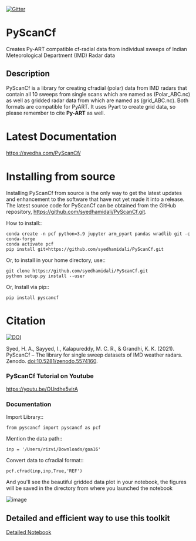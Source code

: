 [![Gitter](https://badges.gitter.im/PyScanCf/Issues.svg)](https://gitter.im/PyScanCf/Issues?utm_source=badge&utm_medium=badge&utm_campaign=pr-badge)

# PyScanCf

Creates Py-ART compatible cf-radial data from individual sweeps of Indian Meteorological Department (IMD) Radar data

## Description

PyScanCf is a library for creating cfradial (polar) data from IMD radars that contain all 10 sweeps from single scans which are named as (Polar_ABC.nc) as well as gridded radar data from which are named as (grid_ABC.nc). Both formats are compatible for PyART. It uses Pyart to create grid data, so please remember to cite **Py-ART** as well.

Latest Documentation
====================

https://syedha.com/PyScanCf/

Installing from source
======================

Installing PyScanCf from source is the only way to get the latest updates and
enhancement to the software that have not yet made it into a release.
The latest source code for PyScanCf can be obtained from the GitHub repository,
https://github.com/syedhamidali/PyScanCf.git.

How to install::

    conda create -n pcf python=3.9 jupyter arm_pyart pandas wradlib git -c conda-forge
    conda activate pcf
    pip install git+https://github.com/syedhamidali/PyScanCf.git

Or, to install in your home directory, use::

    git clone https://github.com/syedhamidali/PyScanCf.git
    python setup.py install --user

Or, Install via pip::

    pip install pyscancf

Citation
========

[![DOI](https://zenodo.org/badge/DOI/10.5281/zenodo.5881692.svg)](https://doi.org/10.5281/zenodo.5574160)

Syed, H. A., Sayyed, I., Kalapureddy, M. C. R., & Grandhi, K. K. (2021). PyScanCf – The library for single sweep datasets of IMD weather radars. Zenodo.
[doi:10.5281/zenodo.5574160](https://doi.org/10.5281/zenodo.5574160).

### PyScanCf Tutorial on Youtube
<https://youtu.be/OUrdhe5virA>

### Documentation

Import Library::

    from pyscancf import pyscancf as pcf

Mention the data path::

    inp = '/Users/rizvi/Downloads/goa16'

Convert data to cfradial format::

    pcf.cfrad(inp,inp,True,'REF')

And you'll see the beautiful gridded data plot in your notebook,
the figures will be saved in the directory from where you launched the notebook

![image](https://user-images.githubusercontent.com/35923822/179660426-e191bd08-d455-4ccc-96af-ea9cb14cebf5.png)

Detailed and efficient way to use this toolkit
-------
[Detailed Notebook](https://syedha.com/imd/IMD_radar_data_pyscancf.html)
